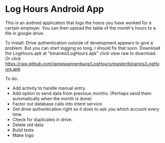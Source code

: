 Log Hours Android App
=====================
This is an android application that logs the hours you have worked for a certain employer. You can then upload the table of the month's hours to a file in google drive.

To install:
Drive authentication outside of development appears to give a problem. But you can start logging so long. I should fix that soon.
Download the LogHours.apk at "binaries/LogHours.apk" click view raw to download.
Or click https://raw.github.com/jamiewannenburg/LogHours/master/binaries/LogHours.apk

To do:
- Add activity to handle manual entry.
- Add option to send data from previous months. (Perhaps send them automatically when the month is done)
- Factor out database calls into intent service.
- Get drive authentication right so it does to ask you which account every time.
- Check for duplicates in drive.
- Delete old data
- Build tests
- Make logo